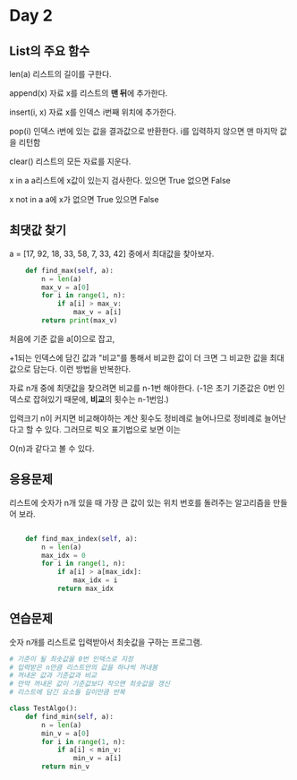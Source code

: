 # Day 2

## List의 주요 함수

len(a) 리스트의 길이를 구한다.

append(x) 자료 x를 리스트의 **맨 뒤**에 추가한다.

insert(i, x) 자료 x를 인덱스 i번째 위치에 추가한다.

pop(i) 인덱스 i번에 있는 값을 결과값으로 반환한다. i를 입력하지 않으면 맨 마지막 값을 리턴함

clear() 리스트의 모든 자료를 지운다.

x  in a  a리스트에 x값이 있는지 검사한다. 있으면 True 없으면 False

x not in a a에 x가 없으면 True 있으면 False



## 최댓값 찾기

a = [17, 92, 18, 33, 58, 7, 33, 42] 중에서 최대값을 찾아보자.

```python
    def find_max(self, a):
        n = len(a)
        max_v = a[0]
        for i in range(1, n):
            if a[i] > max_v:
                max_v = a[i]
        return print(max_v)

```

처음에 기준 값을 a[0]으로 잡고,

+1되는 인덱스에 담긴 값과 "비교"를 통해서 비교한 값이 더 크면 그 비교한 값을 최대값으로 담는다. 이런 방법을 반복한다.

자료 n개 중에 최댓값을 찾으려면 비교를 n-1번 해야한다. (-1은 초기 기준값은 0번 인덱스로 잡혀있기 때문에, **비교**의 횟수는 n-1번임.)



입력크기 n이 커지면 비교해야하는 계산 횟수도 정비례로 늘어나므로 정비례로 늘어난다고 할 수 있다. 그러므로 빅오 표기법으로 보면 이는

O(n)과 같다고 볼 수 있다.



## 응용문제

리스트에 숫자가 n개 있을 때 가장 큰 값이 있는 위치 번호를 돌려주는 알고리즘을 만들어 보라.

```python

    def find_max_index(self, a):
        n = len(a)
        max_idx = 0
        for i in range(1, n):
            if a[i] > a[max_idx]:
                max_idx = i
            return max_idx
```



## 연습문제

숫자 n개를 리스트로 입력받아서 최솟값을 구하는 프로그램.

```python
# 기준이 될 최솟값을 0번 인덱스로 지정
# 입력받은 n만큼 리스트안의 값을 하나씩 꺼내봄
# 꺼내온 값과 기준값과 비교
# 만약 꺼내온 값이 기준값보다 작으면 최솟값을 갱신
# 리스트에 담긴 요소들 길이만큼 반복

class TestAlgo():
    def find_min(self, a):
        n = len(a)
        min_v = a[0]
        for i in range(1, n):
            if a[i] < min_v:
                min_v = a[i]
        return min_v

```

